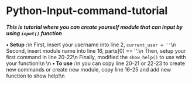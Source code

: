# Python-Input-command-tutorial

***This is tutorial where you can create yourself module that can input by using `input()` function***

**• Setup :**\n
  First, insert your username into line 2, `current_user = ''`\n
  Second, insert module name into line 16, parts[0] == '':\n
  Then, setup your first command in line 20-22\n
  Finally, modified the `show_help()` to use with your function!\n
\n
**• To use :**\n
  you can copy line 20-21 or 22-23 to create new commands or create new module, copy line 16-25 and add new function to show help!\n
